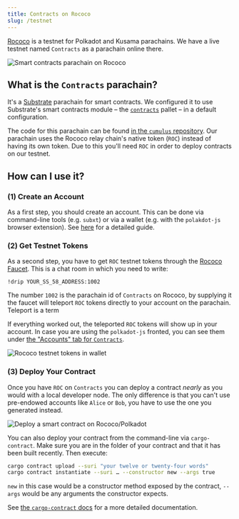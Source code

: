 ```yaml
---
title: Contracts on Rococo
slug: /testnet
---
```


[Rococo](https://wiki.polkadot.network/docs/build-pdk#rococo-testnet) is a testnet for
Polkadot and Kusama parachains.
We have a live testnet named `Contracts` as a parachain online there.

<img src="/img/contracts-on-polkadot-js.png" alt="Smart contracts parachain on Rococo" />

## What is the `Contracts` parachain?

It's a [Substrate](https://github.com/paritytech/substrate) parachain for smart
contracts. We configured it to use Substrate's smart contracts module – the
[`contracts`](https://github.com/paritytech/substrate/tree/master/frame/contracts)
pallet – in a default configuration.

The code for this parachain can be found [in the `cumulus` repository](https://github.com/paritytech/cumulus/tree/master/parachains/runtimes/contracts/contracts-rococo).
Our parachain uses the Rococo relay chain's native token (`ROC`) instead of having its own token.
Due to this you'll need `ROC` in order to deploy contracts on our testnet.

## How can I use it?
### (1) Create an Account

As a first step, you should create an account. This can be done via command-line
tools (e.g. `subxt`) or via a wallet (e.g. with the `polakdot-js` browser extension).
See [here](https://wiki.polkadot.network/docs/learn-account-generation) for a detailed guide.

### (2) Get Testnet Tokens

As a second step, you have to get `ROC` testnet tokens through the [Rococo Faucet](https://wiki.polkadot.network/docs/learn-DOT#getting-rococo-tokens).
This is a chat room in which you need to write:

```
!drip YOUR_SS_58_ADDRESS:1002
```

The number `1002` is the parachain id of `Contracts` on Rococo, by supplying it the
faucet will teleport `ROC` tokens directly to your account on the parachain.
Teleport is a term 

If everything worked out, the teleported `ROC` tokens will show up in your account.
In case you are using the `polkadot-js` fronted, you can see them under
[the "Accounts" tab for `Contracts`](https://polkadot.js.org/apps/?rpc=wss%3A%2F%2Frococo-contracts-rpc.polkadot.io#/accounts).

<img src="/img/roc-in-wallet.png" alt="Rococo testnet tokens in wallet" />

### (3) Deploy Your Contract

Once you have `ROC` on `Contracts` you can deploy a contract _nearly_ as you would with
a local developer node.
The only difference is that you can't use pre-endowed accounts like `Alice` or `Bob`,
you have to use the one you generated instead.

<img src="/img/deployment-acc.png" alt="Deploy a smart contract on Rococo/Polkadot" />

You can also deploy your contract from the command-line via `cargo-contract`.
Make sure you are in the folder of your contract and that it has been
built recently. Then execute:

```bash
cargo contract upload --suri "your twelve or twenty-four words"
cargo contract instantiate --suri … --constructor new --args true
```

`new` in this case would be a constructor method exposed by the contract,
`--args` would be any arguments the constructor expects.

See [the `cargo-contract` docs](https://github.com/paritytech/cargo-contract/blob/master/docs/extrinsics.md#commands)
for a more detailed documentation.